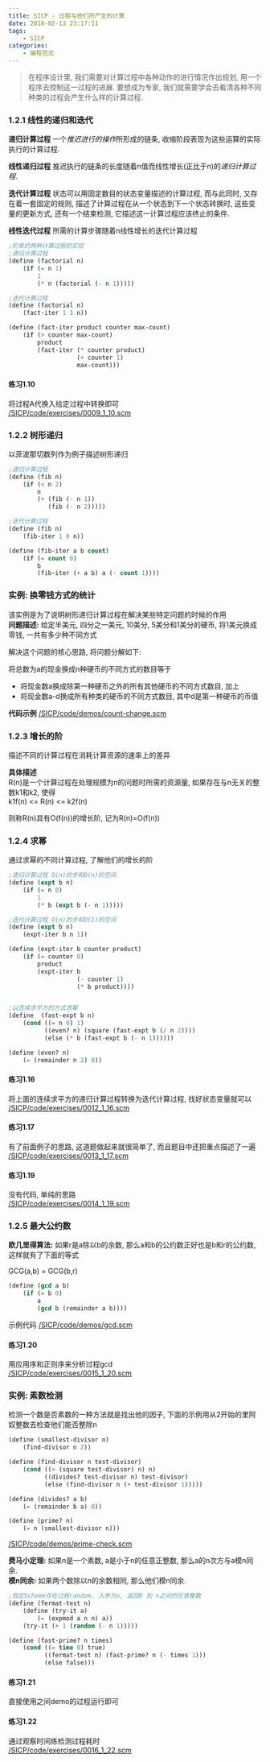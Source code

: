 ```yaml
---
title: SICP - 过程与他们所产生的计算
date: 2018-02-13 23:17:11
tags:
	- SICP
categories:
	- 编程范式
---
```


> 在程序设计里, 我们需要对计算过程中各种动作的进行情况作出规划, 用一个程序去控制这一过程的进展. 要想成为专家, 我们就需要学会去看清各种不同种类的过程会产生什么样的计算过程.  

<!-- more -->
### 1.2.1 线性的递归和迭代  
**递归计算过程** 一个*推迟进行的操作*所形成的链条, 收缩阶段表现为这些运算的实际执行的计算过程.  

**线性递归过程** 推迟执行的链条的长度随着n值而线性增长(正比于n)的*递归计算过程*.  

**迭代计算过程** 状态可以用固定数目的状态变量描述的计算过程, 而与此同时, 又存在着一套固定的规则, 描述了计算过程在从一个状态到下一个状态转换时, 这些变量的更新方式, 还有一个结束检测, 它描述这一计算过程应该终止的条件.  

**线性迭代过程** 所需的计算步骤随着n线性增长的迭代计算过程  

```lisp
;阶乘的两种计算过程的实现
;递归计算过程
(define (factorial n)
	(if (= n 1)
		1
		(* n (factorial (- n 1)))))

;迭代计算过程
(define (factorial n)
	(fact-iter 1 1 n))

(define (fact-iter product counter max-count)
	(if (> counter max-count)
		product
		(fact-iter (* counter product)
				   (+ counter 1)
				   max-count)))
```

#### 练习1.10  
将过程A代换入给定过程中转换即可  
[/SICP/code/exercises/0009_1_10.scm](#)

### 1.2.2 树形递归  
以菲波那切数列作为例子描述树形递归

```lisp
;递归计算过程
(define (fib n)
	(if (< n 2)
		n
		(+ (fib (- n 1))
		   (fib (- n 2)))))

;迭代计算过程
(define (fib n)
	(fib-iter 1 0 n))

(define (fib-iter a b count)
	(if (= count 0)
		b
		(fib-iter (+ a b) a (- count 1))))
```

### 实例: 换零钱方式的统计  
该实例是为了说明树形递归计算过程在解决某些特定问题的时候的作用  
**问题描述:** 给定半美元, 四分之一美元, 10美分, 5美分和1美分的硬币, 将1美元换成零钱, 一共有多少种不同方式  

解决这个问题的核心思路, 将问题分解如下:  

将总数为a的现金换成n种硬币的不同方式的数目等于  
* 将现金数a换成除第一种硬币之外的所有其他硬币的不同方式数目, 加上
* 将现金数a-d换成所有种类的硬币的不同方式数目, 其中d是第一种硬币的币值  

**代码示例** [/SICP/code/demos/count-change.scm](#)  

### 1.2.3 增长的阶  
描述不同的计算过程在消耗计算资源的速率上的差异  

**具体描述**  
R(n)是一个计算过程在处理规模为n的问题时所需的资源量, 如果存在与n无关的整数k1和k2, 使得  
	k1f(n) <= R(n) <= k2f(n)  

则称R(n)具有O(f(n))的增长阶, 记为R(n)=O(f(n))

### 1.2.4 求幂
通过求幂的不同计算过程, 了解他们的增长的阶  
```lisp
;递归计算过程 O(n)的步和O(n)的空间
(define (expt b n)
	(if (= n 0)
		1
		(* b (expt b (- n 1)))))

;迭代计算过程 O(n)的步和O(1)的空间
(define (expt b n)
	(expt-iter b n 1))

(define (expt-iter b counter product)
	(if (= counter 0)
		product
		(expt-iter b 
				   (- counter 1) 
				   (* b product))))


;以连续求平方的方式求幂
(define  (fast-expt b n)
	(cond ((= n 0) 1)
	      ((even? n) (square (fast-expt b (/ n 2))))
	      (else (* b (fast-expt b (- n 1))))))

(define (even? n)
	(= (remainder n 2) 0))
```

#### 练习1.16  
将上面的连续求平方的递归计算过程转换为迭代计算过程, 找好状态变量就可以  
[/SICP/code/exercises/0012_1_16.scm](#)


#### 练习1.17  
有了前面例子的思路, 这道题做起来就很简单了, 而且题目中还把重点描述了一遍  
[/SICP/code/exercises/0013_1_17.scm](#)

#### 练习1.19  
没有代码, 单纯的思路  
[/SICP/code/exercises/0014_1_19.scm](#)

### 1.2.5 最大公约数  
**欧几里得算法:** 如果r是a除以b的余数, 那么a和b的公约数正好也是b和r的公约数, 这样就有了下面的等式  

GCG(a,b) = GCG(b,r)
```lisp
(define (gcd a b)
	(if (= b 0)
		a
		(gcd b (remainder a b))))
```
示例代码 [/SICP/code/demos/gcd.scm](#)

#### 练习1.20
用应用序和正则序来分析过程gcd  
[/SICP/code/exercises/0015_1_20.scm](#)

### 实例: 素数检测  
检测一个数是否素数的一种方法就是找出他的因子, 下面的示例用从2开始的里阿奴整数去检查他们能否整除n
```lisp
(define (smallest-divisor n)
	(find-divisor n 2))

(define (find-divisor n test-divisor)
	(cond ((> (square test-divisor) n) n)
		  ((divides? test-divisor n) test-divisor)
		  (else (find-divisor n (+ test-divisor 1)))))

(define (divides? a b)
	(= (remainder b a) 0))

(define (prime? n)
	(= n (smallest-divisor n)))
```
[/SICP/code/demos/prime-check.scm](#)  

**费马小定理:** 如果n是一个素数, a是小于n的任意正整数, 那么a的n次方与a模n同余.  
**模n同余:** 如果两个数除以n的余数相同, 那么他们模n同余.  
```lisp
;假定Scheme存在过程random, 入参为n, 返回0 到 n之间的任意整数
(define (fermat-test n)
	(define (try-it a)
		(= (expmod a n n) a))
	(try-it (+ 1 (random (- n 1)))))	

(define (fast-prime? n times)
	(cond ((= time 0) true)
	      ((fermat-test n) (fast-prime? n (- times 1)))
	      (else false)))
```

#### 练习1.21
直接使用之间demo的过程运行即可

#### 练习1.22
通过观察时间练检测过程耗时  
[/SICP/code/exercises/0016_1_22.scm](#)


